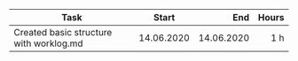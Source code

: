 | Task     | Start            | End  | Hours |
| ------------- |:-------------:| -----:| -----:|
| Created basic structure with worklog.md | 14.06.2020 | 14.06.2020 | 1 h |
